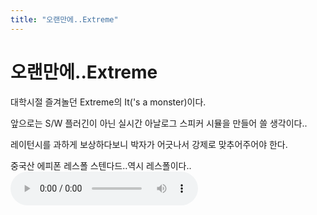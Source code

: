 ```yaml
---
title: "오랜만에..Extreme"
---
```

# 오랜만에..Extreme


대학시절 즐겨놀던 Extreme의 It('s a monster)이다.

앞으로는 S/W 플러긴이 아닌 실시간 아날로그 스피커 시뮬을 만들어 쓸 생각이다..

레이턴시를 과하게 보상하다보니 박자가 어긋나서 강제로 맞추어주어야 한다.

중국산 에피폰 레스폴 스텐다드..역시 레스폴이다..<audio src="/assets/images/25616f04a5054365da7bd5c5cdfd9016.mp3" controls preload></audio>



